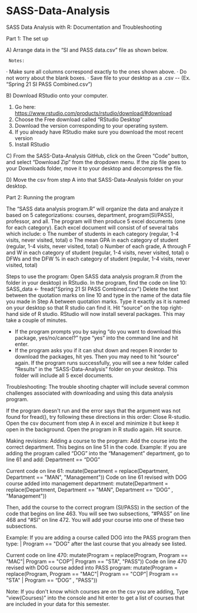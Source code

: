 # SASS-Data-Analysis
SASS Data Analysis with R: Documentation and Troubleshooting

Part 1: The set up

A)   Arrange data in the “SI and PASS data.csv” file as shown below.
 



     Notes:
·  	Make sure all columns correspond exactly to the ones shown above.
·  	Do not worry about the blank boxes.
·  	Save file to your desktop as a .csv -- (Ex. “Spring 21 SI PASS Combined.csv”)
 
B)   Download RStudio onto your computer.
1.	Go here: https://www.rstudio.com/products/rstudio/download/#download
2.	Choose the Free download called “RStudio Desktop”
3.	Download the version corresponding to your operating system.
4. 	If you already have RStudio make sure you download the most recent    version 
5.	Install RStudio
 
C)  From the SASS-Data-Analysis GitHub, click on the Green “Code” button, and select “Download Zip” from the dropdown menu. If the zip file goes to your Downloads folder, move it to your desktop and decompress the file.
 
D)   Move the csv from step A into that SASS-Data-Analysis folder on your desktop.




 

Part 2: Running the program

The “SASS data analysis program.R” will organize the data and analyze it based on 5 categorizations: courses, department, program(SI/PASS), professor, and all. The program will then produce 5 excel documents (one for each category). Each excel document will consist of of several tabs which include: 
 	o  The number of students in each category (regular, 1-4 visits, never visited, total)
o  The mean GPA in each category of student (regular, 1-4 visits, never visited, total)
o  Number of each grade, A through F and W in each category of student (regular, 1-4 visits, never visited, total)
o  DFWs and the DFW % in each category of student (regular, 1-4 visits, never visited, total)

Steps to use the program:
Open SASS data analysis program.R (from the folder in your desktop) in RStudio.
In the program, find the code on line 10:
SASS_data <- fread("Spring 21 SI PASS Combined.csv")
Delete the text between the quotation marks on line 10 and type in the name of the data file you made in Step A between quotation marks. Type it exactly as it is named on your desktop so that R studio can find it.
Hit “source” on the top right-hand side of R studio.
RStudio will now install several packages. This may take a couple of minutes.
- If the program prompts you by saying “do you want to download this package, yes/no/cancel?” type “yes” into the command line and hit enter. 
- If the program asks you if it can shut down and reopen R inorder to download the packages, hit yes. Then you may need to hit “source” again. 
If the program runs successfully, you will see a new folder called “Results” in the “SASS-Data-Analysis” folder on your desktop. This folder will include all 5 excel documents. 



 
Troubleshooting:
	The trouble shooting chapter will include several common challenges associated with downloading and using this data analysis program. 

If the program doesn't run and the error says that the argument was not found for fread(), try following these directions in this order:
Close R-studio.
Open the csv document from step A in excel and minimize it but keep it open in the background. 
Open the program in R studio again. 
Hit source.


Making revisions: 
Adding a course to the program:
Add the course into the correct department. This begins on line 51 in the code. 
Example: If you are adding the program called “DOG” into the “Management” department, go to line 61 and add: Department == “DOG” 

Current code on line 61: 
mutate(Department = replace(Department, Department == "MAN", "Management"))
Code on line 61 revised with DOG course added into management department: 
mutate(Department = replace(Department, Department == "MAN", Department == “DOG” , "Management"))

Then, add the course to the correct program (SI/PASS) in the section of the code that begins on line 463. You will see two subsections, “#PASS” on line 468 and “#SI” on line 472. You will add your course into one of these two subsections. 

Example: If you are adding a course called DOG into the PASS program then type: 
| Program == "DOG" after the last course that you already see listed. 

Current code on line 470: 
mutate(Program = replace(Program, Program == "MAC"| Program == "COP"| Program == "STA", "PASS"))
Code on line 470 revised with DOG course added into PASS program:
 mutate(Program = replace(Program, Program == "MAC"| Program == "COP"| Program == "STA" | Program == “DOG” , "PASS"))

Note: If you don't know which courses are on the csv you are adding, Type “view(Courses)” into the console and hit enter to get a list of courses that are included in your data for this semester. 





